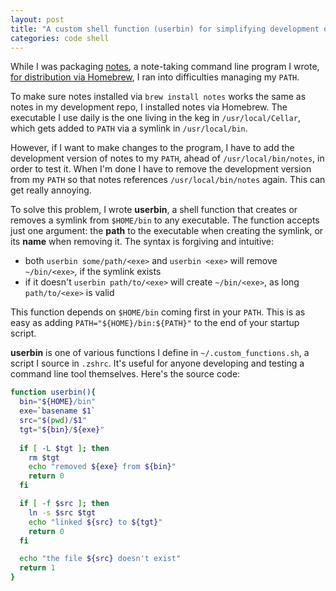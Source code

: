 ```yaml
---
layout: post
title: "A custom shell function (userbin) for simplifying development of CL tools"
categories: code shell
---
```


While I was packaging [notes](https://github.com/kylebebak/notes), a note-taking command line program I wrote, [for distribution via Homebrew](./distribute-program-via-homebrew), I ran into difficulties managing my `PATH`.

To make sure notes installed via  `brew install notes` works the same as notes in my development repo, I installed notes via Homebrew. The executable I use daily is the one living in the keg in `/usr/local/Cellar`, which gets added to `PATH` via a symlink in `/usr/local/bin`.

However, if I want to make changes to the program, I have to add the development version of notes to my `PATH`, ahead of `/usr/local/bin/notes`, in order to test it. When I'm done I have to remove the development version from my `PATH` so that notes references `/usr/local/bin/notes` again. This can get really annoying.

To solve this problem, I wrote __userbin__, a shell function that creates or removes a symlink from `$HOME/bin` to any executable. The function accepts just one argument: the __path__ to the executable when creating the symlink, or its __name__ when removing it. The syntax is forgiving and intuitive:

- both `userbin some/path/<exe>` and `userbin <exe>` will remove `~/bin/<exe>`, if the symlink exists
- if it doesn't `userbin path/to/<exe>` will create `~/bin/<exe>`, as long `path/to/<exe>` is valid

This function depends on `$HOME/bin` coming first in your `PATH`. This is as easy as adding `PATH="${HOME}/bin:${PATH}"` to the end of your startup script.

__userbin__ is one of various functions I define in `~/.custom_functions.sh`, a script I source in `.zshrc`. It's useful for anyone developing and testing a command line tool themselves. Here's the source code:

~~~sh
function userbin(){
  bin="${HOME}/bin"
  exe=`basename $1`
  src="$(pwd)/$1"
  tgt="${bin}/${exe}"
  
  if [ -L $tgt ]; then
    rm $tgt
    echo "removed ${exe} from ${bin}"
    return 0
  fi

  if [ -f $src ]; then
    ln -s $src $tgt
    echo "linked ${src} to ${tgt}"
    return 0
  fi

  echo "the file ${src} doesn't exist"
  return 1
}
~~~


